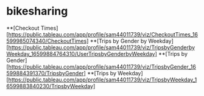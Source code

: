 # bikesharing
**[Checkout Times][https://public.tableau.com/app/profile/sam44011739/viz/CheckoutTimes_16599985074340/CheckoutTimes]
**[Trips by Gender by Weekday][https://public.tableau.com/app/profile/sam44011739/viz/TripsbyGenderbyWeekday_16599884764310/UserTripsbyGenderbyWeekday]
**[Trips by Gender][https://public.tableau.com/app/profile/sam44011739/viz/TripsbyGender_16599884391370/TripsbyGender]
**[Trips by Weekday][https://public.tableau.com/app/profile/sam44011739/viz/TripsbyWeekday_16599883840230/TripsbyWeekday]
